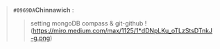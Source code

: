 >**`#0969DA`Chinnawich** : 
> >setting mongoDB compass & git-github
>!(https://miro.medium.com/max/1125/1*dDNpLKu_oTLzStsDTnkJ-g.png)